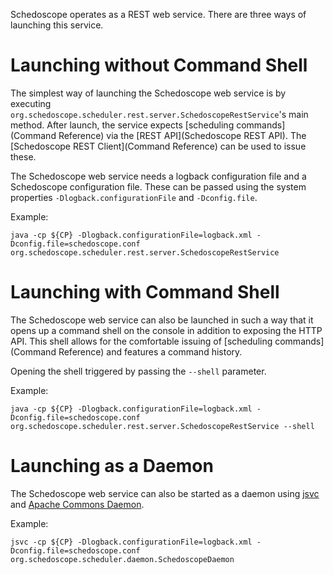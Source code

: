 Schedoscope operates as a REST web service. There are three ways of launching this service.

# Launching without Command Shell

The simplest way of launching the Schedoscope web service is by executing `org.schedoscope.scheduler.rest.server.SchedoscopeRestService`'s main method. After launch, the service expects [scheduling commands](Command Reference) via the [REST API](Schedoscope REST API).  The [Schedoscope REST Client](Command Reference) can be used to issue these.

The Schedoscope web service needs a logback configuration file and a Schedoscope configuration file. These can be passed using the system properties `-Dlogback.configurationFile` and `-Dconfig.file`.


Example:

    java -cp ${CP} -Dlogback.configurationFile=logback.xml -Dconfig.file=schedoscope.conf org.schedoscope.scheduler.rest.server.SchedoscopeRestService 

# Launching with Command Shell

The Schedoscope web service can also be launched in such a way that it opens up a command shell on the console in addition to exposing the HTTP API. This shell allows for the comfortable issuing of [scheduling commands](Command Reference) and features a command history.

Opening the shell triggered by passing the `--shell` parameter.

Example:

    java -cp ${CP} -Dlogback.configurationFile=logback.xml -Dconfig.file=schedoscope.conf org.schedoscope.scheduler.rest.server.SchedoscopeRestService --shell

# Launching as a Daemon

The Schedoscope web service can also be started as a daemon using [jsvc](http://commons.apache.org/proper/commons-daemon/jsvc.html) and [Apache Commons Daemon](http://commons.apache.org/proper/commons-daemon/). 

Example:

    jsvc -cp ${CP} -Dlogback.configurationFile=logback.xml -Dconfig.file=schedoscope.conf  org.schedoscope.scheduler.daemon.SchedoscopeDaemon
